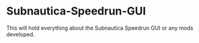 # Subnautica-Speedrun-GUI
This will hold everything about the Subnautica Speedrun GUI or any mods developed.
